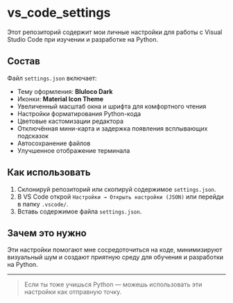 # vs_code_settings

Этот репозиторий содержит мои личные настройки для работы с Visual Studio Code при изучении и разработке на Python.

## Состав

Файл `settings.json` включает:

- Тему оформления: **Bluloco Dark**
- Иконки: **Material Icon Theme**
- Увеличенный масштаб окна и шрифта для комфортного чтения
- Настройки форматирования Python-кода
- Цветовые кастомизации редактора
- Отключённая мини-карта и задержка появления всплывающих подсказок
- Автосохранение файлов
- Улучшенное отображение терминала

## Как использовать

1. Склонируй репозиторий или скопируй содержимое `settings.json`.
2. В VS Code открой `Настройки → Открыть настройки (JSON)` или перейди в папку `.vscode/`.
3. Вставь содержимое файла `settings.json`.

## Зачем это нужно

Эти настройки помогают мне сосредоточиться на коде, минимизируют визуальный шум и создают приятную среду для обучения и разработки на Python.

---

> Если ты тоже учишься Python — можешь использовать эти настройки как отправную точку.
